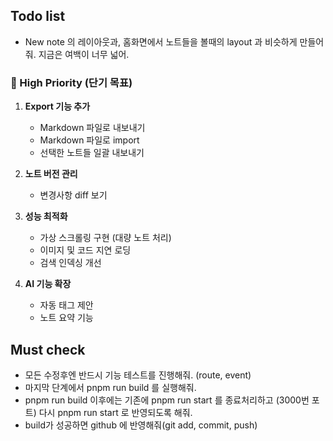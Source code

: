 ## Todo list

- New note 의 레이아웃과, 홈화면에서 노트들을 볼때의 layout 과 비슷하게 만들어줘. 지금은 여백이 너무 넓어.

### 🚀 High Priority (단기 목표)
1. **Export 기능 추가**
   - Markdown 파일로 내보내기
   - Markdown 파일로 import
   - 선택한 노트들 일괄 내보내기
   
2. **노트 버전 관리**
   - 변경사항 diff 보기

3. **성능 최적화**
   - 가상 스크롤링 구현 (대량 노트 처리)
   - 이미지 및 코드 지연 로딩
   - 검색 인덱싱 개선

3. **AI 기능 확장**
   - 자동 태그 제안
   - 노트 요약 기능 

## Must check
- 모든 수정후엔 반드시 기능 테스트를 진행해줘. (route, event)
- 마지막 단계에서 pnpm run build 를 실행해줘. 
- pnpm run build 이후에는 기존에 pnpm run start 를 종료처리하고 (3000번 포트) 다시 pnpm run start 로 반영되도록 해줘. 
- build가 성공하면 github 에 반영해줘(git add, commit, push)
